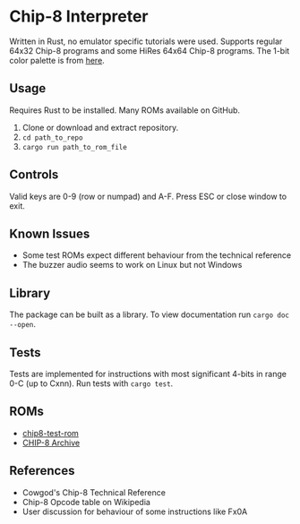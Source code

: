 # Chip-8 Interpreter

Written in Rust, no emulator specific tutorials were used.
Supports regular 64x32 Chip-8 programs and some HiRes 64x64 Chip-8 programs.
The 1-bit color palette is from [here](https://lospec.com/palette-list/paperback-2).
## Usage
Requires Rust to be installed.
Many ROMs available on GitHub.

1. Clone or download and extract repository.
2. `cd path_to_repo`
3. `cargo run path_to_rom_file`

## Controls
Valid keys are 0-9 (row or numpad) and A-F.
Press ESC or close window to exit.

## Known Issues
- Some test ROMs expect different behaviour from the technical reference
- The buzzer audio seems to work on Linux but not Windows

## Library
The package can be built as a library. To view documentation run `cargo doc --open`.

## Tests
Tests are implemented for instructions with most significant 4-bits in range 0-C (up to Cxnn). 
Run tests with `cargo test`.

## ROMs
- [chip8-test-rom](https://github.com/corax89/chip8-test-rom)
- [CHIP-8 Archive](https://johnearnest.github.io/chip8Archive/)

## References
 - Cowgod's Chip-8 Technical Reference
 - Chip-8 Opcode table on Wikipedia
 - User discussion for behaviour of some instructions like Fx0A